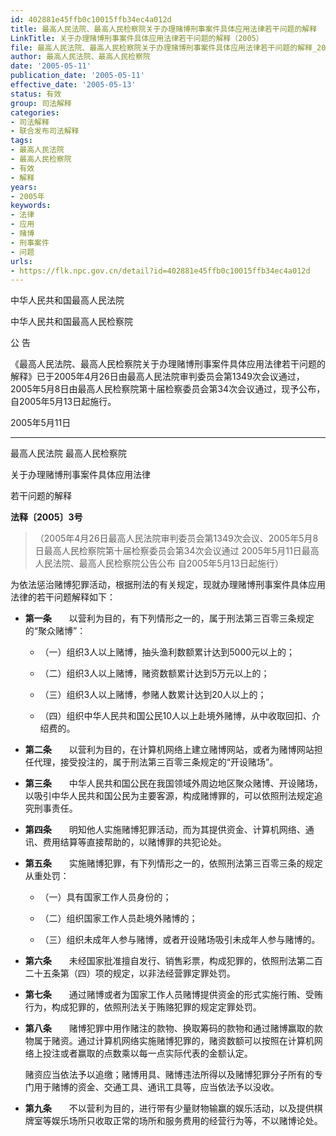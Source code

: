 ```yaml
---
id: 402881e45ffb0c10015ffb34ec4a012d
title: 最高人民法院、最高人民检察院关于办理赌博刑事案件具体应用法律若干问题的解释
LinkTitle: 关于办理赌博刑事案件具体应用法律若干问题的解释（2005）
file: 最高人民法院、最高人民检察院关于办理赌博刑事案件具体应用法律若干问题的解释_20050511_402881e45ffb0c10015ffb34ec4a012d.docx
author: 最高人民法院、最高人民检察院
date: '2005-05-11'
publication_date: '2005-05-11'
effective_date: '2005-05-13'
status: 有效
group: 司法解释
categories:
- 司法解释
- 联合发布司法解释
tags:
- 最高人民法院
- 最高人民检察院
- 有效
- 解释
years:
- 2005年
keywords:
- 法律
- 应用
- 赌博
- 刑事案件
- 问题
urls:
- https://flk.npc.gov.cn/detail?id=402881e45ffb0c10015ffb34ec4a012d
---
```


中华人民共和国最高人民法院

中华人民共和国最高人民检察院

公 告

《最高人民法院、最高人民检察院关于办理赌博刑事案件具体应用法律若干问题的解释》已于2005年4月26日由最高人民法院审判委员会第1349次会议通过，2005年5月8日由最高人民检察院第十届检察委员会第34次会议通过，现予公布，自2005年5月13日起施行。

2005年5月11日

---

最高人民法院 最高人民检察院

关于办理赌博刑事案件具体应用法律

若干问题的解释

**法释〔2005〕3号**

> （2005年4月26日最高人民法院审判委员会第1349次会议、2005年5月8日最高人民检察院第十届检察委员会第34次会议通过 2005年5月11日最高人民法院、最高人民检察院公告公布 自2005年5月13日起施行）

为依法惩治赌博犯罪活动，根据刑法的有关规定，现就办理赌博刑事案件具体应用法律的若干问题解释如下：

- **第一条**　　以营利为目的，有下列情形之一的，属于刑法第三百零三条规定的“聚众赌博”：

  - （一）组织3人以上赌博，抽头渔利数额累计达到5000元以上的；

  - （二）组织3人以上赌博，赌资数额累计达到5万元以上的；

  - （三）组织3人以上赌博，参赌人数累计达到20人以上的；

  - （四）组织中华人民共和国公民10人以上赴境外赌博，从中收取回扣、介绍费的。

- **第二条**　　以营利为目的，在计算机网络上建立赌博网站，或者为赌博网站担任代理，接受投注的，属于刑法第三百零三条规定的“开设赌场”。

- **第三条**　　中华人民共和国公民在我国领域外周边地区聚众赌博、开设赌场，以吸引中华人民共和国公民为主要客源，构成赌博罪的，可以依照刑法规定追究刑事责任。

- **第四条**　　明知他人实施赌博犯罪活动，而为其提供资金、计算机网络、通讯、费用结算等直接帮助的，以赌博罪的共犯论处。

- **第五条**　　实施赌博犯罪，有下列情形之一的，依照刑法第三百零三条的规定从重处罚：

  - （一）具有国家工作人员身份的；

  - （二）组织国家工作人员赴境外赌博的；

  - （三）组织未成年人参与赌博，或者开设赌场吸引未成年人参与赌博的。

- **第六条**　　未经国家批准擅自发行、销售彩票，构成犯罪的，依照刑法第二百二十五条第（四）项的规定，以非法经营罪定罪处罚。

- **第七条**　　通过赌博或者为国家工作人员赌博提供资金的形式实施行贿、受贿行为，构成犯罪的，依照刑法关于贿赂犯罪的规定定罪处罚。

- **第八条**　　赌博犯罪中用作赌注的款物、换取筹码的款物和通过赌博赢取的款物属于赌资。通过计算机网络实施赌博犯罪的，赌资数额可以按照在计算机网络上投注或者赢取的点数乘以每一点实际代表的金额认定。

  赌资应当依法予以追缴；赌博用具、赌博违法所得以及赌博犯罪分子所有的专门用于赌博的资金、交通工具、通讯工具等，应当依法予以没收。

- **第九条**　　不以营利为目的，进行带有少量财物输赢的娱乐活动，以及提供棋牌室等娱乐场所只收取正常的场所和服务费用的经营行为等，不以赌博论处。
